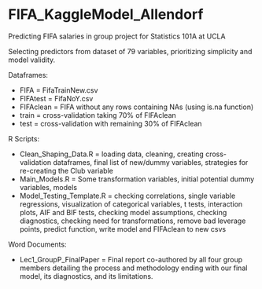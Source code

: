 # FIFA_KaggleModel_Allendorf
Predicting FIFA salaries in group project for Statistics 101A at UCLA

Selecting predictors from dataset of 79 variables, prioritizing simplicity and model validity. 

Dataframes:
  * FIFA = FifaTrainNew.csv
  * FIFAtest = FifaNoY.csv
  * FIFAclean = FIFA without any rows containing NAs (using is.na function)
  * train = cross-validation taking 70% of FIFAclean
  * test = cross-validation with remaining 30% of FIFAclean
  
R Scripts:
  * Clean_Shaping_Data.R = loading data, cleaning, creating cross-validation dataframes, final list of new/dummy variables, strategies for re-creating the Club variable
  * Main_Models.R = Some transformation variables, initial potential dummy variables, models 
  * Model_Testing_Template.R = checking correlations, single variable regressions, visualization of categorical variables, t tests, interaction plots, AIF and BIF tests, checking model assumptions, checking diagnostics, checking need for transformations, remove bad leverage points, predict function, write model and FIFAclean to new csvs
  
Word Documents:
  * Lec1_GroupP_FinalPaper = Final report co-authored by all four group members detailing the process and methodology ending with our final model, its diagnostics, and its limitations. 
